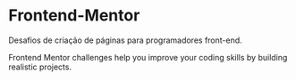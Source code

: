 # Frontend-Mentor
Desafios de criação de páginas para programadores front-end.

Frontend Mentor challenges help you improve your coding skills by building realistic projects.
